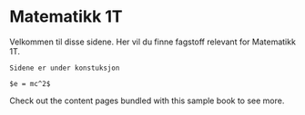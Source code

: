 # Matematikk 1T

Velkommen til disse sidene. Her vil du finne fagstoff relevant for Matematikk 1T. 

```{admonition} Merk!
Sidene er under konstuksjon
```

```
$e = mc^2$
```

Check out the content pages bundled with this sample book to see more.
